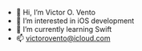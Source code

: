 - 👋 Hi, I’m Victor O. Vento
- 👀 I’m interested in iOS development
- 🌱 I’m currently learning Swift
- 📫 victorovento@icloud.com

<!---
victorovento/victorovento is a ✨ special ✨ repository because its `README.md` (this file) appears on your GitHub profile.
You can click the Preview link to take a look at your changes.
--->
